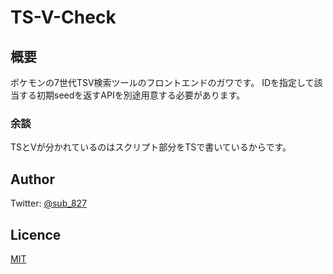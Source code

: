 # TS-V-Check

## 概要
ポケモンの7世代TSV検索ツールのフロントエンドのガワです。
IDを指定して該当する初期seedを返すAPIを別途用意する必要があります。

### 余談
TSとVが分かれているのはスクリプト部分をTSで書いているからです。

## Author
Twitter: [@sub_827](https://twitter.com/sub_827)

## Licence
[MIT](https://github.com/kotabrog/ft_mini_ls/blob/main/LICENSE)